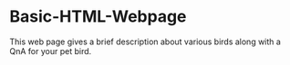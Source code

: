 # Basic-HTML-Webpage
This web page gives a brief description about various birds along with a QnA for your pet bird.
